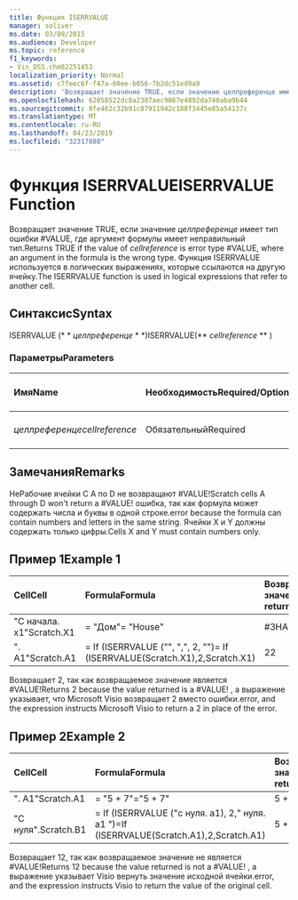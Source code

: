 ```yaml
---
title: Функция ISERRVALUE
manager: soliver
ms.date: 03/09/2015
ms.audience: Developer
ms.topic: reference
f1_keywords:
- Vis_DSS.chm82251453
localization_priority: Normal
ms.assetid: c7feec6f-f47a-60ee-b056-7b2dc51ed9a9
description: 'Возвращает значение TRUE, если значение целлреференце имеет тип ошибки #VALUE, где аргумент формулы имеет неправильный тип. Функция ISERRVALUE используется в логических выражениях, которые ссылаются на другую ячейку.'
ms.openlocfilehash: 62058522dc8a2387aec9867e4892da740aba9b44
ms.sourcegitcommit: 8fe462c32b91c87911942c188f3445e85a54137c
ms.translationtype: MT
ms.contentlocale: ru-RU
ms.lasthandoff: 04/23/2019
ms.locfileid: "32317888"
---
```

# <a name="iserrvalue-function"></a><span data-ttu-id="66e37-104">Функция ISERRVALUE</span><span class="sxs-lookup"><span data-stu-id="66e37-104">ISERRVALUE Function</span></span>

<span data-ttu-id="66e37-105">Возвращает значение TRUE, если значение _целлреференце_ имеет тип ошибки #VALUE, где аргумент формулы имеет неправильный тип.</span><span class="sxs-lookup"><span data-stu-id="66e37-105">Returns TRUE if the value of  _cellreference_ is error type #VALUE, where an argument in the formula is the wrong type.</span></span> <span data-ttu-id="66e37-106">Функция ISERRVALUE используется в логических выражениях, которые ссылаются на другую ячейку.</span><span class="sxs-lookup"><span data-stu-id="66e37-106">The ISERRVALUE function is used in logical expressions that refer to another cell.</span></span> 
  
## <a name="syntax"></a><span data-ttu-id="66e37-107">Синтаксис</span><span class="sxs-lookup"><span data-stu-id="66e37-107">Syntax</span></span>

<span data-ttu-id="66e37-108">ISERRVALUE (\* \* *целлреференце* \* \*)</span><span class="sxs-lookup"><span data-stu-id="66e37-108">ISERRVALUE(\*\* *cellreference* \*\* )</span></span> 
  
### <a name="parameters"></a><span data-ttu-id="66e37-109">Параметры</span><span class="sxs-lookup"><span data-stu-id="66e37-109">Parameters</span></span>

|<span data-ttu-id="66e37-110">**Имя**</span><span class="sxs-lookup"><span data-stu-id="66e37-110">**Name**</span></span>|<span data-ttu-id="66e37-111">**Необходимость**</span><span class="sxs-lookup"><span data-stu-id="66e37-111">**Required/Optional**</span></span>|<span data-ttu-id="66e37-112">**Тип данных**</span><span class="sxs-lookup"><span data-stu-id="66e37-112">**Data Type**</span></span>|<span data-ttu-id="66e37-113">**Описание**</span><span class="sxs-lookup"><span data-stu-id="66e37-113">**Description**</span></span>|
|:-----|:-----|:-----|:-----|
| <span data-ttu-id="66e37-114">_целлреференце_</span><span class="sxs-lookup"><span data-stu-id="66e37-114">_cellreference_</span></span> <br/> |<span data-ttu-id="66e37-115">Обязательный</span><span class="sxs-lookup"><span data-stu-id="66e37-115">Required</span></span>  <br/> |<span data-ttu-id="66e37-116">**String**</span><span class="sxs-lookup"><span data-stu-id="66e37-116">**String**</span></span> <br/> |<span data-ttu-id="66e37-117">Ссылка на ячейку.</span><span class="sxs-lookup"><span data-stu-id="66e37-117">Reference to a cell.</span></span>  <br/> |
   
## <a name="remarks"></a><span data-ttu-id="66e37-118">Замечания</span><span class="sxs-lookup"><span data-stu-id="66e37-118">Remarks</span></span>

<span data-ttu-id="66e37-119">НеРабочие ячейки С A по D не возвращают #VALUE!</span><span class="sxs-lookup"><span data-stu-id="66e37-119">Scratch cells A through D won't return a #VALUE!</span></span> <span data-ttu-id="66e37-120">ошибка, так как формула может содержать числа и буквы в одной строке.</span><span class="sxs-lookup"><span data-stu-id="66e37-120">error because the formula can contain numbers and letters in the same string.</span></span> <span data-ttu-id="66e37-121">Ячейки X и Y должны содержать только цифры.</span><span class="sxs-lookup"><span data-stu-id="66e37-121">Cells X and Y must contain numbers only.</span></span> 
  
## <a name="example-1"></a><span data-ttu-id="66e37-122">Пример 1</span><span class="sxs-lookup"><span data-stu-id="66e37-122">Example 1</span></span>

|<span data-ttu-id="66e37-123">**Cell**</span><span class="sxs-lookup"><span data-stu-id="66e37-123">**Cell**</span></span>|<span data-ttu-id="66e37-124">**Formula**</span><span class="sxs-lookup"><span data-stu-id="66e37-124">**Formula**</span></span>|<span data-ttu-id="66e37-125">**Возвращаемое значение**</span><span class="sxs-lookup"><span data-stu-id="66e37-125">**Value returned**</span></span>|
|:-----|:-----|:-----|
|<span data-ttu-id="66e37-126">"С начала. x1"</span><span class="sxs-lookup"><span data-stu-id="66e37-126">Scratch.X1</span></span>  <br/> |<span data-ttu-id="66e37-127">= "Дом"</span><span class="sxs-lookup"><span data-stu-id="66e37-127">= "House"</span></span>  <br/> |<span data-ttu-id="66e37-128">#ЗНАЧ!</span><span class="sxs-lookup"><span data-stu-id="66e37-128">#VALUE!</span></span>  <br/> |
|<span data-ttu-id="66e37-129">". A1"</span><span class="sxs-lookup"><span data-stu-id="66e37-129">Scratch.A1</span></span>  <br/> |<span data-ttu-id="66e37-130">= If (ISERRVALUE ("", ",", 2, "")</span><span class="sxs-lookup"><span data-stu-id="66e37-130">= If (ISERRVALUE(Scratch.X1),2,Scratch.X1)</span></span>  <br/> |<span data-ttu-id="66e37-131">2</span><span class="sxs-lookup"><span data-stu-id="66e37-131">2</span></span>  <br/> |
   
<span data-ttu-id="66e37-132">Возвращает 2, так как возвращаемое значение является #VALUE!</span><span class="sxs-lookup"><span data-stu-id="66e37-132">Returns 2 because the value returned is a #VALUE!</span></span> <span data-ttu-id="66e37-133">, а выражение указывает, что Microsoft Visio возвращает 2 вместо ошибки.</span><span class="sxs-lookup"><span data-stu-id="66e37-133">error, and the expression instructs Microsoft Visio to return a 2 in place of the error.</span></span>
  
## <a name="example-2"></a><span data-ttu-id="66e37-134">Пример 2</span><span class="sxs-lookup"><span data-stu-id="66e37-134">Example 2</span></span>

|<span data-ttu-id="66e37-135">**Cell**</span><span class="sxs-lookup"><span data-stu-id="66e37-135">**Cell**</span></span>|<span data-ttu-id="66e37-136">**Formula**</span><span class="sxs-lookup"><span data-stu-id="66e37-136">**Formula**</span></span>|<span data-ttu-id="66e37-137">**Возвращаемое значение**</span><span class="sxs-lookup"><span data-stu-id="66e37-137">**Value returned**</span></span>|
|:-----|:-----|:-----|
|<span data-ttu-id="66e37-138">". A1"</span><span class="sxs-lookup"><span data-stu-id="66e37-138">Scratch.A1</span></span>  <br/> |<span data-ttu-id="66e37-139">= "5 + 7"</span><span class="sxs-lookup"><span data-stu-id="66e37-139">="5 + 7"</span></span>  <br/> |<span data-ttu-id="66e37-140">5 + 7</span><span class="sxs-lookup"><span data-stu-id="66e37-140">5 + 7</span></span>  <br/> |
|<span data-ttu-id="66e37-141">"С нуля".</span><span class="sxs-lookup"><span data-stu-id="66e37-141">Scratch.B1</span></span>  <br/> |<span data-ttu-id="66e37-142">= If (ISERRVALUE ("с нуля. a1), 2," нуля. a1 ")</span><span class="sxs-lookup"><span data-stu-id="66e37-142">=If (ISERRVALUE(Scratch.A1),2,Scratch.A1)</span></span>  <br/> |<span data-ttu-id="66e37-143">5 + 7</span><span class="sxs-lookup"><span data-stu-id="66e37-143">5 + 7</span></span>  <br/> |
   
<span data-ttu-id="66e37-144">Возвращает 12, так как возвращаемое значение не является #VALUE!</span><span class="sxs-lookup"><span data-stu-id="66e37-144">Returns 12 because the value returned is not a #VALUE!</span></span> <span data-ttu-id="66e37-145">, а выражение указывает Visio вернуть значение исходной ячейки.</span><span class="sxs-lookup"><span data-stu-id="66e37-145">error, and the expression instructs Visio to return the value of the original cell.</span></span>
  

